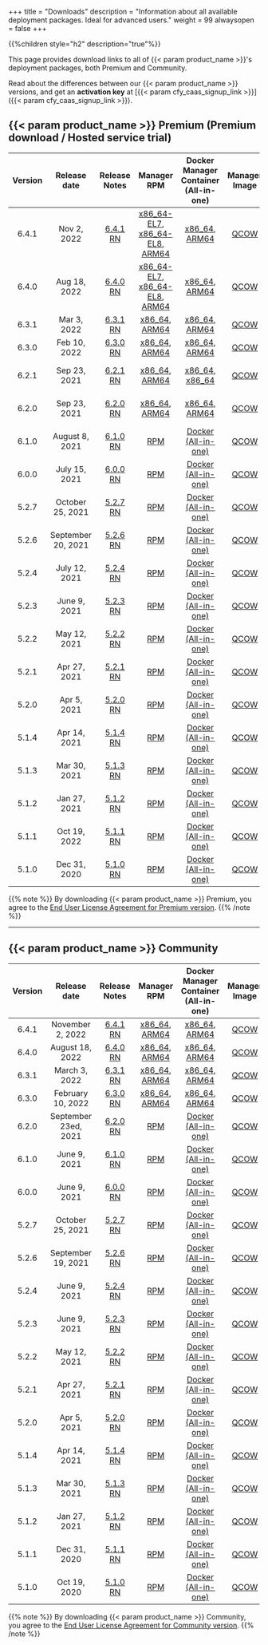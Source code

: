 +++
title = "Downloads"
description = "Information about all available deployment packages. Ideal for advanced users."
weight = 99
alwaysopen = false
+++

{{%children style="h2" description="true"%}}

This page provides download links to all of {{< param product_name >}}'s deployment packages, both Premium and Community.

Read about the differences between our {{< param product_name >}} versions, and get an **activation key** at [{{< param cfy_caas_signup_link >}}]({{< param cfy_caas_signup_link >}}).

## {{< param product_name >}} Premium (Premium download / Hosted service trial)


| Version | Release date | Release Notes | Manager RPM | Docker Manager Container (All-in-one) | Manager Image | CLI RPM | CLI DEB | CLI EXE | End of life |
|:-------:|:-----:|:-------------:|:-----------:|:-----------------:|:-------------:|:-------:|:-------:|:-------:|:-------:|
| 6.4.1  | Nov 2, 2022 | [6.4.1 RN](/pdf/641RN.pdf)                                    | [x86_64-EL7](https://repository.cloudifysource.org/cloudify/6.4.1/ga-release/cloudify-manager-install-6.4.1-ga.el7.x86_64.rpm), [x86_64-EL8](https://repository.cloudifysource.org/cloudify/6.4.1/ga-release/cloudify-manager-install-6.4.1-ga.el8.x86_64.rpm), [ARM64 ](https://cloudify-release-eu.s3.eu-west-1.amazonaws.com/cloudify/6.4.1/ga-release/cloudify-manager-install-6.4.1-ga.el7.aarch64.rpm) | [x86_64](https://repository.cloudifysource.org/cloudify/6.4.1/ga-release/cloudify-manager-aio-docker-6.4.1-ga-x86_64.tar), [ARM64](https://repository.cloudifysource.org/cloudify/6.4.1/ga-release/cloudify-manager-aio-docker-6.4.1-ga-aarch64.tar) | [QCOW](https://repository.cloudifysource.org/cloudify/6.4.1/ga-release/cloudify-manager-premium-6.4.1.qcow2) | [x86_64-EL7](https://repository.cloudifysource.org/cloudify/6.4.1/ga-release/cloudify-cli-6.4.1-ga.el7.x86_64.rpm), [x86_64-EL8](https://repository.cloudifysource.org/cloudify/6.4.1/ga-release/cloudify-cli-6.4.1-ga.el8.x86_64.rpm), [ARM64](https://repository.cloudifysource.org/cloudify/6.4.1/ga-release/cloudify-cli-6.4.1-ga.el7.aarch64.rpm) | [DEB](https://repository.cloudifysource.org/cloudify/6.4.1/ga-release/cloudify-cli_6.4.1-ga_amd64.deb) | [EXE](https://repository.cloudifysource.org/cloudify/6.4.1/ga-release/cloudify-windows-cli_6.4.1-ga.exe) | Nov 2, 2024 |
| 6.4.0  | Aug 18, 2022 | [6.4.0 RN](/pdf/640RN.pdf)                                    | [x86_64-EL7](https://repository.cloudifysource.org/cloudify/6.4.0/ga-release/cloudify-manager-install-6.4.0-ga.el7.x86_64.rpm), [x86_64-EL8](https://repository.cloudifysource.org/cloudify/6.4.0/ga-release/cloudify-manager-install-6.4.0-ga.el8.x86_64.rpm), [ARM64 ](https://cloudify-release-eu.s3.eu-west-1.amazonaws.com/cloudify/6.4.0/ga-release/cloudify-manager-install-6.4.0-ga.el7.aarch64.rpm) | [x86_64](https://repository.cloudifysource.org/cloudify/6.4.0/ga-release/cloudify-manager-aio-docker-6.4.0-ga-x86_64.tar), [ARM64](https://repository.cloudifysource.org/cloudify/6.4.0/ga-release/cloudify-manager-aio-docker-6.4.0-ga-aarch64.tar) | [QCOW](https://repository.cloudifysource.org/cloudify/6.4.0/ga-release/cloudify-manager-premium-6.4.0.qcow2) | [x86_64-EL7](https://repository.cloudifysource.org/cloudify/6.4.0/ga-release/cloudify-cli-6.4.0-ga.el7.x86_64.rpm), [x86_64-EL8](https://repository.cloudifysource.org/cloudify/6.4.0/ga-release/cloudify-cli-6.4.0-ga.el8.x86_64.rpm), [ARM64](https://repository.cloudifysource.org/cloudify/6.4.0/ga-release/cloudify-cli-6.4.0-ga.el7.aarch64.rpm) | [DEB](https://repository.cloudifysource.org/cloudify/6.4.0/ga-release/cloudify-cli_6.4.0-ga_amd64.deb) | [EXE](https://repository.cloudifysource.org/cloudify/6.4.0/ga-release/cloudify-windows-cli_6.4.0-ga.exe) | Aug 18, 2024 |
| 6.3.1      | Mar 3, 2022  | [6.3.1 RN](/pdf/631RN.pdf)                                    | [x86_64](https://repository.cloudifysource.org/cloudify/6.3.1/ga-release/cloudify-manager-install-6.3.1-ga.el7.x86_64.rpm), [ARM64](https://cloudify-release-eu.s3.eu-west-1.amazonaws.com/cloudify/6.3.1/ga-release/cloudify-manager-install-6.3.1-ga.el7.aarch64.rpm)                                                                                                                                  | [x86_64](https://repository.cloudifysource.org/cloudify/6.3.1/ga-release/cloudify-manager-aio-docker-6.3.1-ga-x86_64.tar), [ARM64](https://repository.cloudifysource.org/cloudify/6.3.1/ga-release/cloudify-manager-aio-docker-6.3.1-ga-aarch64.tar) | [QCOW](https://repository.cloudifysource.org/cloudify/6.3.1/ga-release/cloudify-manager-premium-6.3.1.qcow2) | [x86_64](https://repository.cloudifysource.org/cloudify/6.3.1/ga-release/cloudify-cli-6.3.1-ga.el7.x86_64.rpm), [x86_64](https://repository.cloudifysource.org/cloudify/6.3.1/ga-release/cloudify-cli-6.3.1-ga.el7.aarch64.rpm)                                                                                                                    | [DEB](https://repository.cloudifysource.org/cloudify/6.3.1/ga-release/cloudify-cli_6.3.1-ga_amd64.deb) | [EXE](https://repository.cloudifysource.org/cloudify/6.3.1/ga-release/cloudify-windows-cli_6.3.1-ga.exe) | Feb 9, 2024  |
| 6.3.0      | Feb 10, 2022 | [6.3.0 RN](/pdf/630RN.pdf)                                    | [x86_64](https://repository.cloudifysource.org/cloudify/6.3.0/ga-release/cloudify-manager-install-6.3.0-ga.el7.x86_64.rpm), [ARM64](https://cloudify-release-eu.s3.eu-west-1.amazonaws.com/cloudify/6.3.0/ga-release/cloudify-manager-install-6.3.0-ga.el7.aarch64.rpm)                                                                                                                                | [x86_64](https://repository.cloudifysource.org/cloudify/6.3.0/ga-release/cloudify-manager-aio-docker-6.3.0-ga-x86_64.tar), [ARM64](https://repository.cloudifysource.org/cloudify/6.3.0/ga-release/cloudify-manager-aio-docker-6.3.0-ga-aarch64.tar) | [QCOW](https://repository.cloudifysource.org/cloudify/6.3.0/ga-release/cloudify-manager-premium-6.3.0.qcow2) | [x86_64](https://repository.cloudifysource.org/cloudify/6.3.0/ga-release/cloudify-cli-6.3.0-ga.el7.x86_64.rpm), [ARM64](https://repository.cloudifysource.org/cloudify/6.3.0/ga-release/cloudify-cli-6.3.0-ga.el7.aarch64.rpm)                                                                                                                    | [DEB](https://repository.cloudifysource.org/cloudify/6.3.0/ga-release/cloudify-cli_6.3.0-ga_amd64.deb) | [EXE](https://repository.cloudifysource.org/cloudify/6.3.0/ga-release/cloudify-windows-cli_6.3.0-ga.exe) | Feb 9, 2024  |
| 6.2.1      | Sep 23, 2021 | [6.2.1 RN](/pdf/621RN.pdf)                                    | [x86_64](https://repository.cloudifysource.org/cloudify/6.2.1/ga-release/cloudify-manager-install-6.2.1-ga.el7.x86_64.rpm), [ARM64](https://cloudify-release-eu.s3.eu-west-1.amazonaws.com/cloudify/6.2.1/ga-release/cloudify-manager-install-6.2.1-ga.el7.aarch64.rpm)                                                                                                                                | [x86_64](https://repository.cloudifysource.org/cloudify/6.2.1/ga-release/cloudify-manager-aio-docker-6.2.1-ga-x86_64.tar), [x86_64](https://repository.cloudifysource.org/cloudify/6.2.1/ga-release/cloudify-manager-aio-docker-6.2.1-ga-aarch64.tar)       | [QCOW](https://repository.cloudifysource.org/cloudify/6.2.1/ga-release/cloudify-manager-premium-6.2.1.qcow2) | [x86_64](https://repository.cloudifysource.org/cloudify/6.2.1/ga-release/cloudify-cli-6.2.1-ga.el7.x86_64.rpm), [ARM64](https://repository.cloudifysource.org/cloudify/6.2.1/ga-release/cloudify-cli-6.2.1-ga.el7.aarch64.rpm)                                                                                                                    | [DEB](https://repository.cloudifysource.org/cloudify/6.2.1/ga-release/cloudify-cli_6.2.1-ga_amd64.deb) | [EXE](https://repository.cloudifysource.org/cloudify/6.2.1/ga-release/cloudify-windows-cli_6.2.1-ga.exe) | Sep 22, 2023 |
| 6.2.0      | Sep 23, 2021 | [6.2.0 RN](/pdf/620RN.pdf)                                    | [x86_64](https://repository.cloudifysource.org/cloudify/6.2.0/ga-release/cloudify-manager-install-6.2.0-ga.el7.x86_64.rpm), [ARM64](https://cloudify-release-eu.s3.eu-west-1.amazonaws.com/cloudify/6.2.0/ga-release/cloudify-manager-install-6.2.0-ga.el7.aarch64.rpm)                                                                                                                                | [x86_64](https://repository.cloudifysource.org/cloudify/6.2.0/ga-release/cloudify-manager-aio-docker-6.2.0-ga.tar), [ARM64](https://repository.cloudifysource.org/cloudify/6.2.0/ga-release/cloudify-manager-aio-docker-6.2.0-ga-aarch64.tar)       | [QCOW](https://repository.cloudifysource.org/cloudify/6.2.0/ga-release/cloudify-manager-premium-6.2.0.qcow2) | [x86_64](https://repository.cloudifysource.org/cloudify/6.2.0/ga-release/cloudify-cli-6.2.0-ga.el7.x86_64.rpm), [x86_64](https://repository.cloudifysource.org/cloudify/6.2.0/ga-release/cloudify-cli-6.2.0-ga.el7.aarch64.rpm)                                                                                                                    | [DEB](https://repository.cloudifysource.org/cloudify/6.2.0/ga-release/cloudify-cli_6.2.0-ga_amd64.deb) | [EXE](https://repository.cloudifysource.org/cloudify/6.2.0/ga-release/cloudify-windows-cli_6.2.0-ga.exe) | Sep 22, 2023 |
| 6.1.0  | August 8, 2021 | [6.1.0 RN](/pdf/610RN.pdf) | [RPM](https://repository.cloudifysource.org/cloudify/6.1.0/ga-release/cloudify-manager-install-6.1.0-ga.el7.x86_64.rpm)	|	[Docker (All-in-one)](https://repository.cloudifysource.org/cloudify/6.1.0/ga-release/cloudify-manager-aio-docker-6.1.0-ga.tar)	|	[QCOW](https://repository.cloudifysource.org/cloudify/6.1.0/ga-release/cloudify-manager-premium-6.1.0.qcow2) | [RPM](https://repository.cloudifysource.org/cloudify/6.1.0/ga-release/cloudify-cli-6.1.0-ga.el7.x86_64.rpm)	|	[DEB](https://repository.cloudifysource.org/cloudify/6.1.0/ga-release/cloudify-cli_6.1.0-ga_amd64.deb)	|	[EXE](https://repository.cloudifysource.org/cloudify/6.1.0/ga-release/cloudify-windows-cli_6.1.0-ga.exe) | August 7, 2023 |
| 6.0.0 | July 15, 2021 | [6.0.0 RN](/pdf/600RN.pdf) | [RPM](https://repository.cloudifysource.org/cloudify/6.0.0/ga-release/cloudify-manager-install-6.0.0-ga.el7.x86_64.rpm)	|	[Docker (All-in-one)](https://repository.cloudifysource.org/cloudify/6.0.0/ga-release/cloudify-manager-aio-docker-6.0.0-ga.tar)	|	[QCOW](https://repository.cloudifysource.org/cloudify/6.0.0/ga-release/cloudify-manager-premium-6.0.0.qcow2) | [RPM](https://repository.cloudifysource.org/cloudify/6.0.0/ga-release/cloudify-cli-6.0.0-ga.el7.x86_64.rpm)	|	[DEB](https://repository.cloudifysource.org/cloudify/6.0.0/ga-release/cloudify-cli_6.0.0-ga_amd64.deb)	|	[EXE](https://repository.cloudifysource.org/cloudify/6.0.0/ga-release/cloudify-windows-cli_6.0.0-ga.exe) | May 26, 2023 |
| 5.2.7  | October 25, 2021 | [5.2.7 RN](/pdf/527RN.pdf) | [RPM](https://repository.cloudifysource.org/cloudify/5.2.7/ga-release/cloudify-manager-install-5.2.7-ga.el7.x86_64.rpm)	|	[Docker (All-in-one)](https://repository.cloudifysource.org/cloudify/5.2.7/ga-release/cloudify-manager-aio-docker-5.2.7-ga.tar)	|	[QCOW](https://repository.cloudifysource.org/cloudify/5.2.7/ga-release/cloudify-manager-premium-5.2.7.qcow2) | [RPM](https://repository.cloudifysource.org/cloudify/5.2.7/ga-release/cloudify-cli-5.2.7-ga.el7.x86_64.rpm)	|	[DEB](https://repository.cloudifysource.org/cloudify/5.2.7/ga-release/cloudify-cli_5.2.7-ga_amd64.deb)	|	[EXE](https://repository.cloudifysource.org/cloudify/5.2.7/ga-release/cloudify-windows-cli_5.2.7-ga.exe) | Apr 5, 2023 |
| 5.2.6  | September 20, 2021 | [5.2.6 RN](/pdf/526RN.pdf) | [RPM](https://repository.cloudifysource.org/cloudify/5.2.6/ga-release/cloudify-manager-install-5.2.6-ga.el7.x86_64.rpm)	|	[Docker (All-in-one)](https://repository.cloudifysource.org/cloudify/5.2.6/ga-release/cloudify-manager-aio-docker-5.2.6-ga.tar)	|	[QCOW](https://repository.cloudifysource.org/cloudify/5.2.6/ga-release/cloudify-manager-premium-5.2.6.qcow2) | [RPM](https://repository.cloudifysource.org/cloudify/5.2.6/ga-release/cloudify-cli-5.2.6-ga.el7.x86_64.rpm)	|	[DEB](https://repository.cloudifysource.org/cloudify/5.2.6/ga-release/cloudify-cli_5.2.6-ga_amd64.deb)	|	[EXE](https://repository.cloudifysource.org/cloudify/5.2.6/ga-release/cloudify-windows-cli_5.2.6-ga.exe) | Apr 5, 2023 |
| 5.2.4  | July 12, 2021 | [5.2.4 RN](/pdf/524RN.pdf) | [RPM](https://repository.cloudifysource.org/cloudify/5.2.4/ga-release/cloudify-manager-install-5.2.4-ga.el7.x86_64.rpm)	|	[Docker (All-in-one)](https://repository.cloudifysource.org/cloudify/5.2.4/ga-release/cloudify-manager-aio-docker-5.2.4-ga.tar)	|	[QCOW](https://repository.cloudifysource.org/cloudify/5.2.4/ga-release/cloudify-manager-premium-5.2.4.qcow2) | [RPM](https://repository.cloudifysource.org/cloudify/5.2.4/ga-release/cloudify-cli-5.2.4-ga.el7.x86_64.rpm)	|	[DEB](https://repository.cloudifysource.org/cloudify/5.2.4/ga-release/cloudify-cli_5.2.4-ga_amd64.deb)	|	[EXE](https://repository.cloudifysource.org/cloudify/5.2.4/ga-release/cloudify-windows-cli_5.2.4-ga.exe) | Apr 5, 2023 |
| 5.2.3  | June 9, 2021 | [5.2.3 RN](/pdf/523RN.pdf) | [RPM](https://repository.cloudifysource.org/cloudify/5.2.3/ga-release/cloudify-manager-install-5.2.3-ga.el7.x86_64.rpm)	|	[Docker (All-in-one)](https://repository.cloudifysource.org/cloudify/5.2.3/ga-release/cloudify-manager-aio-docker-5.2.3-ga.tar)	|	[QCOW](https://repository.cloudifysource.org/cloudify/5.2.3/ga-release/cloudify-manager-premium-5.2.3.qcow2) | [RPM](https://repository.cloudifysource.org/cloudify/5.2.3/ga-release/cloudify-cli-5.2.3-ga.el7.x86_64.rpm)	|	[DEB](https://repository.cloudifysource.org/cloudify/5.2.3/ga-release/cloudify-cli_5.2.3-ga_amd64.deb)	|	[EXE](https://repository.cloudifysource.org/cloudify/5.2.3/ga-release/cloudify-windows-cli_5.2.3-ga.exe) | Apr 5, 2023 |
| 5.2.2  | May 12, 2021 | [5.2.2 RN](/pdf/522RN.pdf) | [RPM](https://repository.cloudifysource.org/cloudify/5.2.2/ga-release/cloudify-manager-install-5.2.2-ga.el7.x86_64.rpm)	|	[Docker (All-in-one)](https://repository.cloudifysource.org/cloudify/5.2.2/ga-release/cloudify-manager-aio-docker-5.2.2-ga.tar)	|	[QCOW](https://repository.cloudifysource.org/cloudify/5.2.2/ga-release/cloudify-manager-premium-5.2.2.qcow2) | [RPM](https://repository.cloudifysource.org/cloudify/5.2.2/ga-release/cloudify-cli-5.2.2-ga.el7.x86_64.rpm)	|	[DEB](https://repository.cloudifysource.org/cloudify/5.2.2/ga-release/cloudify-cli_5.2.2-ga_amd64.deb)	|	[EXE](https://repository.cloudifysource.org/cloudify/5.2.2/ga-release/cloudify-windows-cli_5.2.2-ga.exe) | Apr 5, 2023 |
| 5.2.1  | Apr 27, 2021 | [5.2.1 RN](/pdf/521RN.pdf) | [RPM](https://repository.cloudifysource.org/cloudify/5.2.1/ga-release/cloudify-manager-install-5.2.1-ga.el7.x86_64.rpm)	|	[Docker (All-in-one)](https://repository.cloudifysource.org/cloudify/5.2.1/ga-release/cloudify-manager-aio-docker-5.2.1-ga.tar)	|	[QCOW](https://repository.cloudifysource.org/cloudify/5.2.1/ga-release/cloudify-manager-premium-5.2.1.qcow2) | [RPM](https://repository.cloudifysource.org/cloudify/5.2.1/ga-release/cloudify-cli-5.2.1-ga.el7.x86_64.rpm)	|	[DEB](https://repository.cloudifysource.org/cloudify/5.2.1/ga-release/cloudify-cli_5.2.1-ga_amd64.deb)	|	[EXE](https://repository.cloudifysource.org/cloudify/5.2.1/ga-release/cloudify-windows-cli_5.2.1-ga.exe) | Apr 5, 2023 |
| 5.2.0 | Apr 5, 2021  | [5.2.0 RN](/pdf/520RN.pdf) |  [RPM](https://repository.cloudifysource.org/cloudify/5.2.0/ga-release/cloudify-manager-install-5.2.0-ga.el7.x86_64.rpm)	|	[Docker (All-in-one)](https://repository.cloudifysource.org/cloudify/5.2.0/ga-release/cloudify-manager-aio-docker-5.2.0-ga.tar)	|	[QCOW](https://repository.cloudifysource.org/cloudify/5.2.0/ga-release/cloudify-manager-premium-5.2.0.qcow2) | [RPM](https://repository.cloudifysource.org/cloudify/5.2.0/ga-release/cloudify-cli-5.2.0-ga.el7.x86_64.rpm)	|	[DEB](https://repository.cloudifysource.org/cloudify/5.2.0/ga-release/cloudify-cli_5.2.0-ga_amd64.deb)	|	[EXE](https://repository.cloudifysource.org/cloudify/5.2.0/ga-release/cloudify-windows-cli_5.2.0-ga.exe) | Apr 5, 2023 |
| 5.1.4 | Apr 14, 2021 | [5.1.4 RN](/pdf/514RN.pdf) | [RPM](https://repository.cloudifysource.org/cloudify/5.1.4/ga-release/cloudify-manager-install-5.1.4-ga.el7.x86_64.rpm)	|	[Docker (All-in-one)](https://repository.cloudifysource.org/cloudify/5.1.4/ga-release/cloudify-manager-aio-docker-5.1.4ga.tar)	|	[QCOW](https://repository.cloudifysource.org/cloudify/5.1.4/ga-release/cloudify-manager-premium-5.1.4.qcow2) | [RPM](https://repository.cloudifysource.org/cloudify/5.1.4/ga-release/cloudify-cli-5.1.4-ga.el7.x86_64.rpm)	|	[DEB](https://repository.cloudifysource.org/cloudify/5.1.4/ga-release/cloudify-cli_5.1.4-ga_amd64.deb)	|	[EXE](https://repository.cloudifysource.org/cloudify/5.1.4/ga-release/cloudify-windows-cli_5.1.4-ga.exe) | Oct 19, 2022 |
| 5.1.3 | Mar 30, 2021 | [5.1.3 RN](/pdf/513RN.pdf) | [RPM](https://repository.cloudifysource.org/cloudify/5.1.3/ga-release/cloudify-manager-install-5.1.3-ga.el7.x86_64.rpm)	|	[Docker (All-in-one)](https://repository.cloudifysource.org/cloudify/5.1.3/ga-release/cloudify-manager-aio-docker-5.1.3ga.tar)	|	[QCOW](https://repository.cloudifysource.org/cloudify/5.1.3/ga-release/cloudify-manager-premium-5.1.3.qcow2) | [RPM](https://repository.cloudifysource.org/cloudify/5.1.3/ga-release/cloudify-cli-5.1.3-ga.el7.x86_64.rpm)	|	[DEB](https://repository.cloudifysource.org/cloudify/5.1.3/ga-release/cloudify-cli_5.1.3-ga_amd64.deb)	|	[EXE](https://repository.cloudifysource.org/cloudify/5.1.3/ga-release/cloudify-windows-cli_5.1.3-ga.exe) | Oct 19, 2022 |
| 5.1.2 | Jan 27, 2021 | [5.1.2 RN](/pdf/512RN.pdf) | [RPM](https://repository.cloudifysource.org/cloudify/5.1.2/ga-release/cloudify-manager-install-5.1.2-ga.el7.x86_64.rpm)	|	[Docker (All-in-one)](https://repository.cloudifysource.org/cloudify/5.1.2/ga-release/cloudify-manager-aio-docker-5.1.2ga.tar)	|	[QCOW](https://repository.cloudifysource.org/cloudify/5.1.2/ga-release/cloudify-manager-premium-5.1.2.qcow2) | [RPM](https://repository.cloudifysource.org/cloudify/5.1.2/ga-release/cloudify-cli-5.1.2-ga.el7.x86_64.rpm)	|	[DEB](https://repository.cloudifysource.org/cloudify/5.1.2/ga-release/cloudify-cli_5.1.2-ga_amd64.deb)	|	[EXE](https://repository.cloudifysource.org/cloudify/5.1.2/ga-release/cloudify-windows-cli_5.1.2-ga.exe) | Oct 19, 2022 |
| 5.1.1 | Oct 19, 2022 | [5.1.1 RN](https://cloudify.co/release-notes-cloudify-5-1-1/) | [RPM](https://repository.cloudifysource.org/cloudify/5.1.1/ga-release/cloudify-manager-install-5.1.1-ga.el7.x86_64.rpm)	|	[Docker (All-in-one)](https://repository.cloudifysource.org/cloudify/5.1.1/ga-release/cloudify-manager-aio-docker-5.1.1ga.tar)	|	[QCOW](https://repository.cloudifysource.org/cloudify/5.1.1/ga-release/cloudify-manager-premium-5.1.1.qcow2) | [RPM](https://repository.cloudifysource.org/cloudify/5.1.1/ga-release/cloudify-cli-5.1.1-ga.el7.x86_64.rpm)	|	[DEB](https://repository.cloudifysource.org/cloudify/5.1.1/ga-release/cloudify-cli_5.1.1-ga_amd64.deb)	|	[EXE](https://repository.cloudifysource.org/cloudify/5.1.1/ga-release/cloudify-windows-cli_5.1.1-ga.exe) | Oct 19, 2022 |
| 5.1.0 | Dec 31, 2020 | [5.1.0 RN](https://cloudify.co/release-notes-5-1-2020/) | [RPM](https://repository.cloudifysource.org/cloudify/5.1.0/ga-release/cloudify-manager-install-5.1.0ga.rpm)	|	[Docker (All-in-one)](https://repository.cloudifysource.org/cloudify/5.1.0/ga-release/cloudify-manager-aio-docker-5.1.0ga.tar)	|	[QCOW](https://repository.cloudifysource.org/cloudify/5.1.0/ga-release/cloudify-manager-5.1.0ga.qcow2) | [RPM](https://repository.cloudifysource.org/cloudify/5.1.0/ga-release/cloudify-cli-5.1.0-ga.el7.x86_64.rpm)	|	[DEB](https://repository.cloudifysource.org/cloudify/5.1.0/ga-release/cloudify-cli_5.1.0-ga_amd64.deb)	|	[EXE](https://repository.cloudifysource.org/cloudify/5.1.0/ga-release/cloudify-windows-cli_5.1.0-ga.exe) | Oct 19, 2022 |


{{% note %}}
By downloading {{< param product_name >}} Premium, you agree to the [End User License Agreement for Premium version](https://cloudify.co/license).
{{% /note %}}


---


## {{< param product_name >}} Community

| Version | Release date  | Release Notes | Manager RPM | Docker Manager Container (All-in-one) | Manager Image | CLI RPM | CLI DEB | CLI EXE | End of Life |
|:-------:|:-----:|:-------------:|:-----------:|:-----------------:|:-------------:|:-------:|:-------:|:-------:|:-----:|
| 6.4.1   | November 2, 2022 | [6.4.1 RN](/pdf/641RN.pdf) | [x86_64](https://repository.cloudifysource.org/cloudify/6.4.1/community/cloudify-manager-install-6.4.1-ga.el7.x86_64.rpm), [ARM64](https://repository.cloudifysource.org/cloudify/6.4.1/community/cloudify-manager-install-6.4.1-ga.el7.aarch64.rpm)	|	[x86_64](https://repository.cloudifysource.org/cloudify/6.4.1/community/cloudify-manager-aio-docker-6.4.1-ga-x86_64.tar),	[ARM64](https://repository.cloudifysource.org/cloudify/6.4.1/community/cloudify-manager-aio-docker-6.4.1-ga-aarch64.tar) |	[QCOW](https://repository.cloudifysource.org/cloudify/6.4.1/community/cloudify-manager-community-6.4.1.qcow2) | [x86_64](https://repository.cloudifysource.org/cloudify/6.4.1/ga-release/cloudify-cli-6.4.1-ga.el7.x86_64.rpm), [ARM64](https://repository.cloudifysource.org/cloudify/6.4.1/ga-release/cloudify-cli-6.4.1-ga.el7.aarch64.rpm)	|	[DEB](https://repository.cloudifysource.org/cloudify/6.4.1/ga-release/cloudify-cli_6.4.1-ga_amd64.deb)	|	[EXE](https://repository.cloudifysource.org/cloudify/6.4.1/ga-release/cloudify-windows-cli_6.4.1-ga.exe) | November 2, 2024 |
| 6.4.0   | August 18, 2022 | [6.4.0 RN](/pdf/640RN.pdf) | [x86_64](https://repository.cloudifysource.org/cloudify/6.4.0/community/cloudify-manager-install-6.4.0-ga.el7.x86_64.rpm), [ARM64](https://repository.cloudifysource.org/cloudify/6.4.0/community/cloudify-manager-install-6.4.0-ga.el7.aarch64.rpm)	|	[x86_64](https://repository.cloudifysource.org/cloudify/6.4.0/community/cloudify-manager-aio-docker-6.4.0-ga-x86_64.tar),	[ARM64](https://repository.cloudifysource.org/cloudify/6.4.0/community/cloudify-manager-aio-docker-6.4.0-ga-aarch64.tar) |	[QCOW](https://repository.cloudifysource.org/cloudify/6.4.0/community/cloudify-manager-community-6.4.0.qcow2) | [x86_64](https://repository.cloudifysource.org/cloudify/6.4.0/ga-release/cloudify-cli-6.4.0-ga.el7.x86_64.rpm), [ARM64](https://repository.cloudifysource.org/cloudify/6.4.0/ga-release/cloudify-cli-6.4.0-ga.el7.aarch64.rpm)	|	[DEB](https://repository.cloudifysource.org/cloudify/6.4.0/ga-release/cloudify-cli_6.4.0-ga_amd64.deb)	|	[EXE](https://repository.cloudifysource.org/cloudify/6.4.0/ga-release/cloudify-windows-cli_6.4.0-ga.exe) | August 18, 2024 |
| 6.3.1   | March 3, 2022 | [6.3.1 RN](/pdf/631RN.pdf) | [x86_64](https://repository.cloudifysource.org/cloudify/6.3.1/community/cloudify-manager-install-6.3.1-ga.el7.x86_64.rpm), [ARM64](https://repository.cloudifysource.org/cloudify/6.3.1/community/cloudify-manager-install-6.3.1-ga.el7.aarch64.rpm)	|	[x86_64](https://repository.cloudifysource.org/cloudify/6.3.1/community/cloudify-manager-aio-docker-6.3.1-ga-x86_64.tar), [ARM64](https://repository.cloudifysource.org/cloudify/6.3.1/community/cloudify-manager-aio-docker-6.3.1-ga-aarch64.tar)	|	[QCOW](https://repository.cloudifysource.org/cloudify/6.3.1/community/cloudify-manager-community-6.3.1.qcow2) | [x86_64](https://repository.cloudifysource.org/cloudify/6.3.1/ga-release/cloudify-cli-6.3.1-ga.el7.x86_64.rpm), [ARM64](https://repository.cloudifysource.org/cloudify/6.3.1/ga-release/cloudify-cli-6.3.1-ga.el7.aarch64.rpm)	|	[DEB](https://repository.cloudifysource.org/cloudify/6.3.1/ga-release/cloudify-cli_6.3.1-ga_amd64.deb)	|	[EXE](https://repository.cloudifysource.org/cloudify/6.3.1/ga-release/cloudify-windows-cli_6.3.1-ga.exe) | February 9, 2024 |
| 6.3.0   | February 10, 2022 | [6.3.0 RN](/pdf/630RN.pdf) | [x86_64](https://repository.cloudifysource.org/cloudify/6.3.0/community/cloudify-manager-install-6.3.0-ga.el7.x86_64.rpm), [ARM64](https://repository.cloudifysource.org/cloudify/6.3.0/community/cloudify-manager-install-6.3.0-ga.el7.aarch64.rpm)	|	[x86_64](https://repository.cloudifysource.org/cloudify/6.3.0/community/cloudify-manager-aio-docker-6.3.0-ga-x86_64.tar), [ARM64](https://repository.cloudifysource.org/cloudify/6.3.0/community/cloudify-manager-aio-docker-6.3.0-ga-aarch64.tar)	|	[QCOW](https://repository.cloudifysource.org/cloudify/6.3.0/community/cloudify-manager-community-6.3.0.qcow2) | [x86_64](https://repository.cloudifysource.org/cloudify/6.3.0/ga-release/cloudify-cli-6.3.0-ga.el7.x86_64.rpm),	[ARM64](https://repository.cloudifysource.org/cloudify/6.3.0/ga-release/cloudify-cli-6.3.0-ga.el7.aarch64.rpm) |	[DEB](https://repository.cloudifysource.org/cloudify/6.3.0/ga-release/cloudify-cli_6.3.0-ga_amd64.deb)	|	[EXE](https://repository.cloudifysource.org/cloudify/6.3.0/ga-release/cloudify-windows-cli_6.3.0-ga.exe) | February 9, 2024 |
| 6.2.0   | September 23ed, 2021 | [6.2.0 RN](/pdf/620RN.pdf) | [RPM](https://repository.cloudifysource.org/cloudify/6.2.0/community/cloudify-manager-install-6.2.0-ga.el7.x86_64.rpm)	|	[Docker (All-in-one)](https://repository.cloudifysource.org/cloudify/6.2.0/community/cloudify-manager-aio-docker-6.2.0-ga.tar)	|	[QCOW](https://repository.cloudifysource.org/cloudify/6.2.0/community/cloudify-manager-community-6.2.0.qcow2) | [RPM](https://repository.cloudifysource.org/cloudify/6.2.0/ga-release/cloudify-cli-6.2.0-ga.el7.x86_64.rpm)	|	[DEB](https://repository.cloudifysource.org/cloudify/6.2.0/ga-release/cloudify-cli_6.2.0-ga_amd64.deb)	|	[EXE](https://repository.cloudifysource.org/cloudify/6.2.0/ga-release/cloudify-windows-cli_6.2.0-ga.exe) | Sep 22 2023 |
| 6.1.0   | June 9, 2021 | [6.1.0 RN](/pdf/610RN.pdf) | [RPM](https://repository.cloudifysource.org/cloudify/6.1.0/community/cloudify-manager-install-6.1.0-ga.el7.x86_64.rpm)	|	[Docker (All-in-one)](https://repository.cloudifysource.org/cloudify/6.1.0/community/cloudify-manager-aio-docker-6.1.0-ga.tar)	|	[QCOW](https://repository.cloudifysource.org/cloudify/6.1.0/community/cloudify-manager-community-6.1.0.qcow2) | [RPM](https://repository.cloudifysource.org/cloudify/6.1.0/ga-release/cloudify-cli-6.1.0-ga.el7.x86_64.rpm)	|	[DEB](https://repository.cloudifysource.org/cloudify/6.1.0/ga-release/cloudify-cli_6.1.0-ga_amd64.deb)	|	[EXE](https://repository.cloudifysource.org/cloudify/6.1.0/ga-release/cloudify-windows-cli_6.1.0-ga.exe) | Aug 10, 2023 |
| 6.0.0   | June 9, 2021 | [6.0.0 RN](/pdf/600RN.pdf) | [RPM](https://repository.cloudifysource.org/cloudify/6.0.0/community/cloudify-manager-install-6.0.0-ga.el7.x86_64.rpm)	|	[Docker (All-in-one)](https://repository.cloudifysource.org/cloudify/6.0.0/community/cloudify-manager-aio-docker-6.0.0-ga.tar)	|	[QCOW](https://repository.cloudifysource.org/cloudify/6.0.0/community/cloudify-manager-community-6.0.0.qcow2) | [RPM](https://repository.cloudifysource.org/cloudify/6.0.0/ga-release/cloudify-cli-6.0.0-ga.el7.x86_64.rpm)	|	[DEB](https://repository.cloudifysource.org/cloudify/6.0.0/ga-release/cloudify-cli_6.0.0-ga_amd64.deb)	|	[EXE](https://repository.cloudifysource.org/cloudify/6.0.0/ga-release/cloudify-windows-cli_6.0.0-ga.exe) | May 26, 2023 |
| 5.2.7   | October 25, 2021 | [5.2.7 RN](/pdf/527RN.pdf) | [RPM](https://repository.cloudifysource.org/cloudify/5.2.7/community/cloudify-manager-install-5.2.7-ga.el7.x86_64.rpm)	|	[Docker (All-in-one)](https://repository.cloudifysource.org/cloudify/5.2.7/community/cloudify-manager-aio-docker-5.2.7-ga.tar)	|	[QCOW](https://repository.cloudifysource.org/cloudify/5.2.7/community/cloudify-manager-community-5.2.7.qcow2) | [RPM](https://repository.cloudifysource.org/cloudify/5.2.7/ga-release/cloudify-cli-5.2.7-ga.el7.x86_64.rpm)	|	[DEB](https://repository.cloudifysource.org/cloudify/5.2.7/ga-release/cloudify-cli_5.2.7-ga_amd64.deb)	|	[EXE](https://repository.cloudifysource.org/cloudify/5.2.7/ga-release/cloudify-windows-cli_5.2.7-ga.exe) | Apr 5, 2023 |
| 5.2.6   | September 19, 2021 | [5.2.6 RN](/pdf/526RN.pdf) | [RPM](https://repository.cloudifysource.org/cloudify/5.2.6/community/cloudify-manager-install-5.2.6-ga.el7.x86_64.rpm)	|	[Docker (All-in-one)](https://repository.cloudifysource.org/cloudify/5.2.6/community/cloudify-manager-aio-docker-5.2.6-ga.tar)	|	[QCOW](https://repository.cloudifysource.org/cloudify/5.2.6/community/cloudify-manager-community-5.2.6.qcow2) | [RPM](https://repository.cloudifysource.org/cloudify/5.2.6/ga-release/cloudify-cli-5.2.6-ga.el7.x86_64.rpm)	|	[DEB](https://repository.cloudifysource.org/cloudify/5.2.6/ga-release/cloudify-cli_5.2.6-ga_amd64.deb)	|	[EXE](https://repository.cloudifysource.org/cloudify/5.2.6/ga-release/cloudify-windows-cli_5.2.6-ga.exe) | Apr 5, 2023 |
| 5.2.4   | June 9, 2021 | [5.2.4 RN](/pdf/524RN.pdf) | [RPM](https://repository.cloudifysource.org/cloudify/5.2.4/community/cloudify-manager-install-5.2.4-ga.el7.x86_64.rpm)	|	[Docker (All-in-one)](https://repository.cloudifysource.org/cloudify/5.2.4/community/cloudify-manager-aio-docker-5.2.4-ga.tar)	|	[QCOW](https://repository.cloudifysource.org/cloudify/5.2.4/community/cloudify-manager-community-5.2.4.qcow2) | [RPM](https://repository.cloudifysource.org/cloudify/5.2.4/ga-release/cloudify-cli-5.2.4-ga.el7.x86_64.rpm)	|	[DEB](https://repository.cloudifysource.org/cloudify/5.2.4/ga-release/cloudify-cli_5.2.4-ga_amd64.deb)	|	[EXE](https://repository.cloudifysource.org/cloudify/5.2.4/ga-release/cloudify-windows-cli_5.2.4-ga.exe) | Apr 5, 2023 |
| 5.2.3   | June 9, 2021 | [5.2.3 RN](/pdf/523RN.pdf) | [RPM](https://repository.cloudifysource.org/cloudify/5.2.3/community/cloudify-manager-install-5.2.3-ga.el7.x86_64.rpm)	|	[Docker (All-in-one)](https://repository.cloudifysource.org/cloudify/5.2.3/community/cloudify-manager-aio-docker-5.2.3-ga.tar)	|	[QCOW](https://repository.cloudifysource.org/cloudify/5.2.3/community/cloudify-manager-community-5.2.3.qcow2) | [RPM](https://repository.cloudifysource.org/cloudify/5.2.3/ga-release/cloudify-cli-5.2.3-ga.el7.x86_64.rpm)	|	[DEB](https://repository.cloudifysource.org/cloudify/5.2.3/ga-release/cloudify-cli_5.2.3-ga_amd64.deb)	|	[EXE](https://repository.cloudifysource.org/cloudify/5.2.3/ga-release/cloudify-windows-cli_5.2.3-ga.exe) | Apr 5, 2023 |
| 5.2.2   | May 12, 2021 | [5.2.2 RN](/pdf/522RN.pdf) | [RPM](https://repository.cloudifysource.org/cloudify/5.2.2/community/cloudify-manager-install-5.2.2-ga.el7.x86_64.rpm)	|	[Docker (All-in-one)](https://repository.cloudifysource.org/cloudify/5.2.2/community/cloudify-manager-aio-docker-5.2.2-ga.tar)	|	[QCOW](https://repository.cloudifysource.org/cloudify/5.2.2/community/cloudify-manager-community-5.2.2.qcow2) | [RPM](https://repository.cloudifysource.org/cloudify/5.2.2/ga-release/cloudify-cli-5.2.2-ga.el7.x86_64.rpm)	|	[DEB](https://repository.cloudifysource.org/cloudify/5.2.2/ga-release/cloudify-cli_5.2.2-ga_amd64.deb)	|	[EXE](https://repository.cloudifysource.org/cloudify/5.2.2/ga-release/cloudify-windows-cli_5.2.2-ga.exe) | Apr 5, 2023 |
| 5.2.1   | Apr 27, 2021 | [5.2.1 RN](/pdf/521RN.pdf) | [RPM](https://repository.cloudifysource.org/cloudify/5.2.1/community/cloudify-manager-install-5.2.1-ga.el7.x86_64.rpm)	|	[Docker (All-in-one)](https://repository.cloudifysource.org/cloudify/5.2.1/community/cloudify-manager-aio-docker-5.2.1-ga.tar)	|	[QCOW](https://repository.cloudifysource.org/cloudify/5.2.1/community/cloudify-manager-community-5.2.1.qcow2) | [RPM](https://repository.cloudifysource.org/cloudify/5.2.1/ga-release/cloudify-cli-5.2.1-ga.el7.x86_64.rpm)	|	[DEB](https://repository.cloudifysource.org/cloudify/5.2.1/ga-release/cloudify-cli_5.2.1-ga_amd64.deb)	|	[EXE](https://repository.cloudifysource.org/cloudify/5.2.1/ga-release/cloudify-windows-cli_5.2.1-ga.exe) | Apr 5, 2023 |
| 5.2.0   | Apr 5, 2021 | [5.2.0 RN](/pdf/520RN.pdf) | [RPM](https://repository.cloudifysource.org/cloudify/5.2.0/community/cloudify-manager-install-5.2.0-ga.el7.x86_64.rpm)	|	[Docker (All-in-one)](https://repository.cloudifysource.org/cloudify/5.2.0/community/cloudify-manager-aio-docker-5.2.0-ga.tar)	|	[QCOW](https://repository.cloudifysource.org/cloudify/5.2.0/community/cloudify-manager-community-5.2.0.qcow2) | [RPM](https://repository.cloudifysource.org/cloudify/5.2.0/ga-release/cloudify-cli-5.2.0-ga.el7.x86_64.rpm)	|	[DEB](https://repository.cloudifysource.org/cloudify/5.2.0/ga-release/cloudify-cli_5.2.0-ga_amd64.deb)	|	[EXE](https://repository.cloudifysource.org/cloudify/5.2.0/ga-release/cloudify-windows-cli_5.2.0-ga.exe) | Apr 5, 2023 |
| 5.1.4 | Apr 14, 2021 | [5.1.4 RN](/pdf/514RN.pdf) | [RPM](https://repository.cloudifysource.org/cloudify/5.1.4/community/cloudify-manager-install-5.1.4-ga.el7.x86_64.rpm)	|	[Docker (All-in-one)](https://repository.cloudifysource.org/cloudify/5.1.4/community/cloudify-manager-aio-docker-5.1.4-ga.tar)	|	[QCOW](https://repository.cloudifysource.org/cloudify/5.1.4/community/cloudify-manager-community-5.1.4.qcow2) | [RPM](https://repository.cloudifysource.org/cloudify/5.1.4/ga-release/cloudify-cli-5.1.4-ga.el7.x86_64.rpm)	|	[DEB](https://repository.cloudifysource.org/cloudify/5.1.4/ga-release/cloudify-cli_5.1.4-ga_amd64.deb)	|	[EXE](https://repository.cloudifysource.org/cloudify/5.1.4/ga-release/cloudify-windows-cli_5.1.4-ga.exe) | Oct 19, 2022 |
| 5.1.3 | Mar 30, 2021 | [5.1.3 RN](/pdf/513RN.pdf) |  [RPM](https://repository.cloudifysource.org/cloudify/5.1.3/community/cloudify-manager-install-5.1.3-ga.el7.x86_64.rpm)	|	[Docker (All-in-one)](https://repository.cloudifysource.org/cloudify/5.1.3/community/cloudify-manager-aio-docker-5.1.3-ga.tar)	|	[QCOW](https://repository.cloudifysource.org/cloudify/5.1.3/community/cloudify-manager-community-5.1.3.qcow2) | [RPM](https://repository.cloudifysource.org/cloudify/5.1.3/ga-release/cloudify-cli-5.1.3-ga.el7.x86_64.rpm)	|	[DEB](https://repository.cloudifysource.org/cloudify/5.1.3/ga-release/cloudify-cli_5.1.3-ga_amd64.deb)	|	[EXE](https://repository.cloudifysource.org/cloudify/5.1.3/ga-release/cloudify-windows-cli_5.1.3-ga.exe) | Oct 19, 2022 |
| 5.1.2 | Jan 27, 2021 | [5.1.2 RN](/pdf/512RN.pdf) | [RPM](https://repository.cloudifysource.org/cloudify/5.1.2/community/cloudify-manager-install-5.1.2-ga.el7.x86_64.rpm)	|	[Docker (All-in-one)](https://repository.cloudifysource.org/cloudify/5.1.2/community/cloudify-manager-aio-docker-5.1.2-ga.tar)	|	[QCOW](https://repository.cloudifysource.org/cloudify/5.1.2/community/cloudify-manager-community-5.1.2.qcow2) | [RPM](https://repository.cloudifysource.org/cloudify/5.1.2/ga-release/cloudify-cli-5.1.2-ga.el7.x86_64.rpm)	|	[DEB](https://repository.cloudifysource.org/cloudify/5.1.2/ga-release/cloudify-cli_5.1.2-ga_amd64.deb)	|	[EXE](https://repository.cloudifysource.org/cloudify/5.1.2/ga-release/cloudify-windows-cli_5.1.2-ga.exe) | Oct 19, 2022 |
| 5.1.1 | Dec 31, 2020 | [5.1.1 RN](https://cloudify.co/release-notes-cloudify-5-1-1/) | [RPM](https://repository.cloudifysource.org/cloudify/20.12.15/release/cloudify-manager-install-20.12.15-community.x86_64.rpm)	|	[Docker (All-in-one)](https://repository.cloudifysource.org/cloudify/20.12.15/release/cloudify-manager-aio-docker-20.12.15.tar)	|	[QCOW](https://repository.cloudifysource.org/cloudify/20.12.15/release/cloudify-manager-community-20.12.15.qcow2) | [RPM](https://repository.cloudifysource.org/cloudify/5.1.1/ga-release/cloudify-cli-5.1.1-ga.el7.x86_64.rpm)	|	[DEB](https://repository.cloudifysource.org/cloudify/5.1.1/ga-release/cloudify-cli_5.1.1-ga_amd64.deb)	|	[EXE](https://repository.cloudifysource.org/cloudify/5.1.1/ga-release/cloudify-windows-cli_5.1.1-ga.exe) | Oct 19, 2022 |
| 5.1.0 | Oct 19, 2020 | [5.1.0 RN](https://cloudify.co/release-notes-5-1-2020/) | [RPM](https://repository.cloudifysource.org/cloudify/20.10.20/release/cloudify-manager-install-20.10.20-community.x86_64.rpm)	|	[Docker (All-in-one)](https://repository.cloudifysource.org/cloudify/20.10.20/release/cloudify-manager-aio-docker-20.10.20.tar)	|	[QCOW](https://repository.cloudifysource.org/cloudify/20.10.20/community-release/cloudify-manager-community-20.10.20.qcow2) | [RPM](https://repository.cloudifysource.org/cloudify/5.1.0/ga-release/cloudify-cli-5.1.0-ga.el7.x86_64.rpm)	|	[DEB](https://repository.cloudifysource.org/cloudify/5.1.0/ga-release/cloudify-cli_5.1.0-ga_amd64.deb)	|	[EXE](https://repository.cloudifysource.org/cloudify/5.1.0/ga-release/cloudify-windows-cli_5.1.0-ga.exe) | Oct 19, 2022 |

{{% note %}}
By downloading {{< param product_name >}} Community, you agree to the [End User License Agreement for Community version](https://cloudify.co/license-community).
{{% /note %}}
